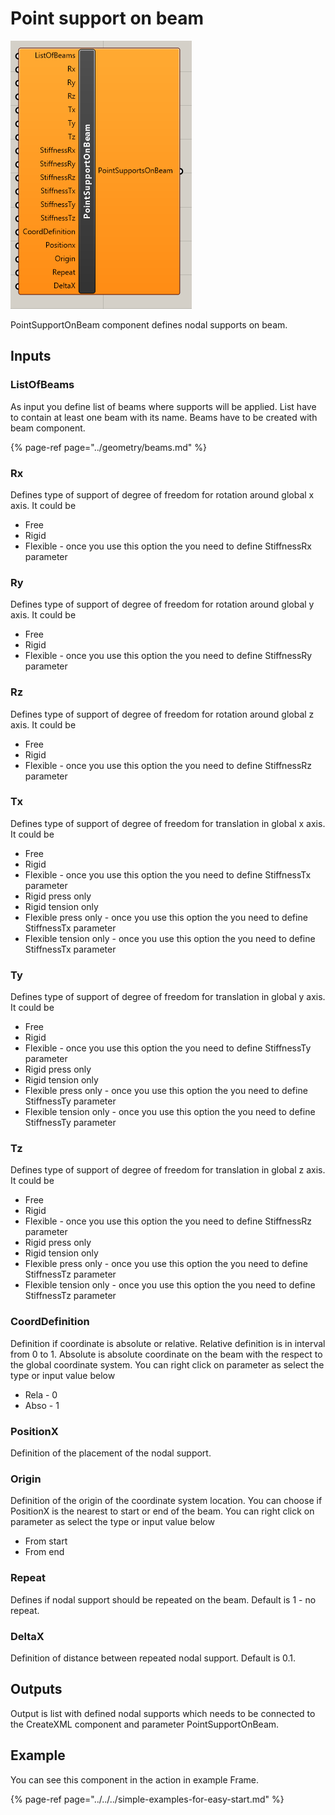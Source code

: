 # Point support on beam

![Nodal support on beam component](../../../../.gitbook/assets/pointsupportonbeamcomponent.png)

  
PointSupportOnBeam component defines nodal  supports on beam.

## Inputs‌ <a id="inputs"></a>

### ListOfBeams <a id="listofnodes"></a>

‌As input you define list of beams where supports will be applied. List have to contain at least one beam with its name. Beams have to be created with beam component.

{% page-ref page="../geometry/beams.md" %}

### Rx <a id="rx"></a>

‌Defines type of support of degree of freedom for rotation around global x axis. It could be‌

* Free
* Rigid
* Flexible - once you use this option the you need to define StiffnessRx parameter

### ‌Ry

‌Defines type of support of degree of freedom for rotation around global y axis. It could be‌

* Free
* Rigid
* Flexible - once you use this option the you need to define StiffnessRy parameter

### ‌Rz

‌Defines type of support of degree of freedom for rotation around global z axis. It could be‌

* Free
* Rigid
* Flexible - once you use this option the you need to define StiffnessRz parameter

### ‌Tx

‌Defines type of support of degree of freedom for translation in global x axis. It could be‌

* Free
* Rigid
* Flexible - once you use this option the you need to define StiffnessTx parameter
* Rigid press only
* Rigid tension only
* Flexible press only - once you use this option the you need to define StiffnessTx parameter
* Flexible tension only - once you use this option the you need to define StiffnessTx parameter

### **Ty** <a id="ty"></a>

‌Defines type of support of degree of freedom for translation in global y axis. It could be‌

* Free
* Rigid
* Flexible - once you use this option the you need to define StiffnessTy parameter
* Rigid press only
* Rigid tension only
* Flexible press only - once you use this option the you need to define StiffnessTy parameter
* Flexible tension only - once you use this option the you need to define StiffnessTy parameter

### ‌Tz

‌Defines type of support of degree of freedom for translation in global z axis. It could be‌

* Free
* Rigid
* Flexible - once you use this option the you need to define StiffnessRz parameter
* Rigid press only
* Rigid tension only
* Flexible press only - once you use this option the you need to define StiffnessTz parameter
* Flexible tension only - once you use this option the you need to define StiffnessTz parameter

### CoordDefinition

Definition if coordinate is absolute or relative.  Relative definition is in interval from 0 to 1. Absolute is absolute coordinate on the beam with the respect to the global coordinate system. You can right click on parameter as select the type or input value below

* Rela - 0
* Abso - 1

### PositionX

Definition of the placement of the nodal support.

### Origin

Definition of the origin of the coordinate system location. You can choose if PositionX is the nearest to start or end of the beam. You can right click on parameter as select the type or input value below

* From start
* From end

### Repeat

Defines if nodal support should be repeated on the beam. Default is 1 - no repeat.

### DeltaX

Definition of distance between repeated nodal support. Default is 0.1.

## Outputs‌ <a id="outputs"></a>

Output is list with defined nodal supports which needs to be connected to the CreateXML component and parameter PointSupportOnBeam.

## Example

You can see this component in the action in example Frame.

{% page-ref page="../../../simple-examples-for-easy-start.md" %}



